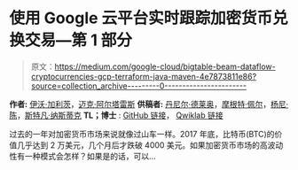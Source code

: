 # 使用 Google 云平台实时跟踪加密货币兑换交易—第 1 部分

> 原文：<https://medium.com/google-cloud/bigtable-beam-dataflow-cryptocurrencies-gcp-terraform-java-maven-4e7873811e86?source=collection_archive---------0----------------------->

**作者:** [伊沃·加利茨](https://goo.gl/crFQ17)，[迈克·阿尔塔雷斯](https://www.linkedin.com/in/mike-altarace-06a2b31/)
**供稿者:** [丹尼尔·德莱奥](https://www.linkedin.com/in/daniel-deleo/)，[摩根特·佩尔](https://www.linkedin.com/in/morgante/)，[杨尼·陈](https://www.linkedin.com/in/yonni-c-29425390/)，[斯特凡·纳斯蒂克](https://www.linkedin.com/in/stefan-nastic/)
**TL；博士** : [GitHub 链接](https://goo.gl/bB8CrU)， [Qwiklab 链接](https://google.qwiklabs.com/catalog_lab/1763?qlcampaign=3j-fin-23)

过去的一年对加密货币市场来说就像过山车一样。2017 年底，比特币(BTC)的价值几乎达到 2 万美元，几个月后才跌破 4000 美元。如果加密货币市场的高波动性有一种模式会怎样？如果是的话，可以…
